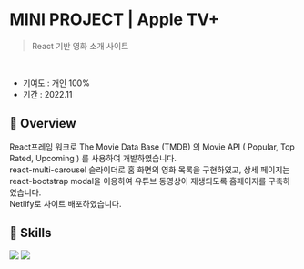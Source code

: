 # MINI PROJECT | Apple TV+
> React 기반 영화 소개 사이트
<br>

* 기여도 : 개인 100% <br> 
* 기간 : 2022.11

## 📍 Overview

React프레임 워크로 The Movie Data Base (TMDB) 의 Movie API ( Popular, Top Rated, Upcoming ) 를 사용하여 개발하였습니다. <br>
react-multi-carousel 슬라이더로 홈 화면의 영화 목록을 구현하였고, 상세 페이지는 react-bootstrap modal을 이용하여 유튜브 동영상이 재생되도록 홈페이지를 구축하였습니다.<br>
Netlify로 사이트 배포하였습니다.

## 🚀 Skills 
<img src="https://img.shields.io/badge/react-61DAFB?style=for-the-badge&logo=react&logoColor=black"> <img src="https://img.shields.io/badge/netlify-00C7B7?style=for-the-badge&logo=netlify&logoColor=white"> 
<br><br>
